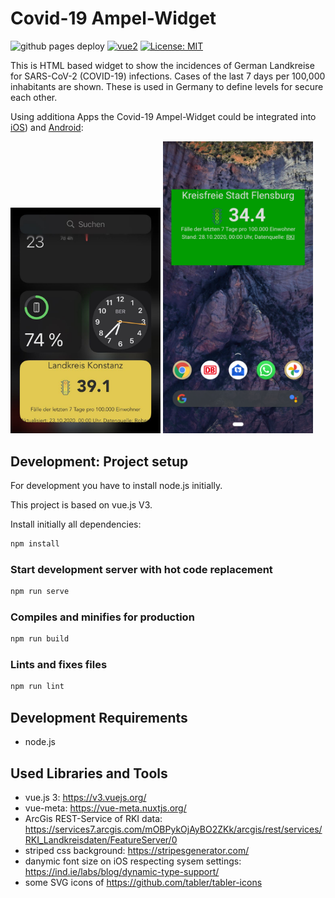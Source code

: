 # Covid-19 Ampel-Widget

![github pages deploy](https://github.com/stritti/covid-ampel-widget/workflows/github%20pages%20deploy/badge.svg)
[![vue2](https://img.shields.io/badge/vue-3.x-brightgreen.svg)](https://v3.vuejs.org/)
[![License: MIT](https://img.shields.io/badge/License-MIT-yellow.svg)](LICENSE)

This is HTML based widget to show the incidences of German Landkreise for SARS-CoV-2 (COVID-19) infections.
Cases of the last 7 days per 100,000 inhabitants are shown. These is used in Germany to
define levels for secure each other.

Using additiona Apps the Covid-19 Ampel-Widget could be integrated into
[iOS](https://github.com/stritti/covid-ampel-widget/wiki/Anleitung-iOS)) and
[Android](https://github.com/stritti/covid-ampel-widget/wiki/Anleitung-Android):

<img src="https://raw.githubusercontent.com/stritti/covid-ampel-widget/main/public/help/IMG_6911.jpg" width="240" alt="Covid-19 Ampel-Widget" />

<img src="https://raw.githubusercontent.com/stritti/covid-ampel-widget/main/public/help/android-covid-19-ampel-widget.png" width=240/>

## Development: Project setup

For development you have to install node.js initially.

This project is based on vue.js V3.

Install initially all dependencies:

``` sh
npm install
```

### Start development server with hot code replacement

``` sh
npm run serve
```

### Compiles and minifies for production

``` sh
npm run build
```

### Lints and fixes files

``` sh
npm run lint
```

## Development Requirements

* node.js

## Used Libraries and Tools

* vue.js 3: <https://v3.vuejs.org/>
* vue-meta: <https://vue-meta.nuxtjs.org/>
* ArcGis REST-Service of RKI data: <https://services7.arcgis.com/mOBPykOjAyBO2ZKk/arcgis/rest/services/RKI_Landkreisdaten/FeatureServer/0>
* striped css background: <https://stripesgenerator.com/>
* danymic font size on iOS respecting sysem settings: <https://ind.ie/labs/blog/dynamic-type-support/>
* some SVG icons of <https://github.com/tabler/tabler-icons>
